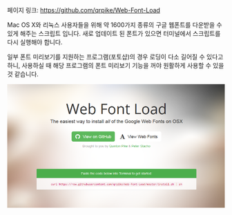 
페이지 링크: https://github.com/qrpike/Web-Font-Load

Mac OS X와 리눅스 사용자들을 위해 약 1600가지 종류의 구글 웹폰트를 다운받을 수 있게 해주는 스크립트 입니다.
새로 업데이트 된 폰트가 있으면 터미널에서 스크립트를 다시 실행해야 합니다.

일부 폰트 미리보기를 지원하는 프로그램(포토샵)의 경우 로딩이 다소 길어질 수 있다고 하니, 사용하실 때 해당 프로그램의 폰트 미리보기 기능을 꺼야 원활하게 사용할 수 있을것 같습니다.

![이미지](img/003-21.png)
